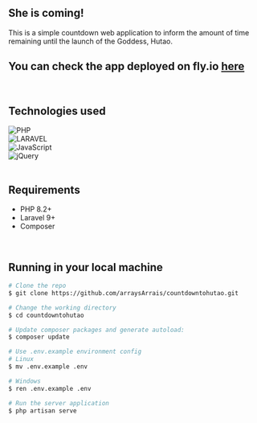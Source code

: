 ## She is coming!

This is a simple countdown web application to inform the amount of time remaining until the launch of the Goddess, Hutao.


## You can check the app deployed on fly.io [here](https://countdowntohutao.fly.dev/)
<br>

## Technologies used 
![PHP](https://img.shields.io/badge/PHP-777BB4?style=for-the-badge&logo=php&logoColor=white) 
<br>![LARAVEL](https://img.shields.io/badge/Laravel-FF2D20?style=for-the-badge&logo=laravel&logoColor=white)
<br>![JavaScript](https://img.shields.io/badge/javascript-%23323330.svg?style=for-the-badge&logo=javascript&logoColor=%23F7DF1E)
<br>![jQuery](https://img.shields.io/badge/jquery-%230769AD.svg?style=for-the-badge&logo=jquery&logoColor=white)
<br><br>


## Requirements
- PHP 8.2+
- Laravel 9+
- Composer

<br>

## Running in your local machine
```bash
# Clone the repo
$ git clone https://github.com/arraysArrais/countdowntohutao.git

# Change the working directory
$ cd countdowntohutao

# Update composer packages and generate autoload:
$ composer update

# Use .env.example environment config
# Linux
$ mv .env.example .env

# Windows
$ ren .env.example .env

# Run the server application
$ php artisan serve
```